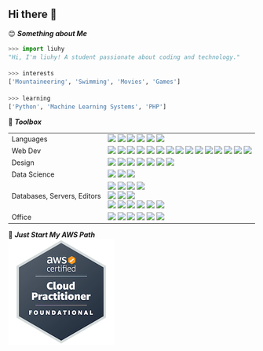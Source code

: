 ## Hi there 👋

<!--
**liuhy99/liuhy99** is a ✨ _special_ ✨ repository because its `README.md` (this file) appears on your GitHub profile.

Here are some ideas to get you started:

- 🔭 I’m currently working on ...
- 🌱 I’m currently learning ...
- 👯 I’m looking to collaborate on ...
- 🤔 I’m looking for help with ...
- 💬 Ask me about ...
- 📫 How to reach me: ...
- 😄 Pronouns: ...
- ⚡ Fun fact: ...
-->
:blush: ***Something about Me***
```python
>>> import liuhy
"Hi, I'm liuhy! A student passionate about coding and technology."

>>> interests
['Mountaineering', 'Swimming', 'Movies', 'Games']

>>> learning
['Python', 'Machine Learning Systems', 'PHP']

```
:briefcase: ***Toolbox***
<table>
  <tr>
    <td valign="middle">
      <span>Languages</span>
    </td>
    <td valign="middle">
      <div float="left">
<div float="left">
    <img src="https://img.shields.io/badge/Python-%233776AB.svg?&style=flat-square&logo=python&logoColor=white"/>
    <img src="https://img.shields.io/badge/R-%23276DC3.svg?&style=flat-square&logo=r&logoColor=white"/>
    <img src="https://img.shields.io/badge/SQL-%234169E1.svg?&style=flat-square&logo=postgresql&logoColor=white"/>
    <img src="https://img.shields.io/badge/c%23-%23239120.svg?&style=flat-square&logo=csharp&logoColor=white"/>
    <img src="https://img.shields.io/badge/java-%23ED8B00.svg?&style=flat-square&logo=openjdk&logoColor=white"/>
    <img src="https://img.shields.io/badge/php-%23777BB4.svg?&style=flat-square&logo=php&logoColor=white"/>
</div>
      </div>
    </td>
  </tr>
    <tr>
    <td valign="middle">
      <span>Web Dev</span>
    </td>
    <td valign="middle">
     <div float="left">
    <img src="https://img.shields.io/badge/Javascript-%23F7DF1E.svg?&style=flat-square&logo=javascript&logoColor=black"/>
    <img src="https://img.shields.io/badge/HTML5-%23E34F26.svg?&style=flat-square&logo=html5&logoColor=white"/>
    <img src="https://img.shields.io/badge/CSS3-%231572B6.svg?&style=flat-square&logo=css3&logoColor=white"/>
    <img src="https://img.shields.io/badge/React-%2361DAFB.svg?&style=flat-square&logo=react&logoColor=black"/>
    <img src="https://img.shields.io/badge/Node-%23339933.svg?&style=flat-square&logo=nodedotjs&logoColor=white"/>
    <img src="https://img.shields.io/badge/Bootstrap-%23563D7C.svg?&style=flat-square&logo=bootstrap&logoColor=white"/>
    <img src="https://img.shields.io/badge/jQuery-%230769AD.svg?&style=flat-square&logo=jquery&logoColor=white"/>
    <img src="https://img.shields.io/badge/Django-%23092E20.svg?&style=flat-square&logo=django&logoColor=white"/>
    <img src="https://img.shields.io/badge/.NET-5C2D91?&style=flat-square&logo=.net&logoColor=white"/>
    <img src="https://img.shields.io/badge/laravel-%23FF2D20.svg?&style=flat-square&logo=laravel&logoColor=white"/>
    <img src="https://img.shields.io/badge/p5.js-ED225D?&style=flat-square&logo=p5.js&logoColor=FFFFFF"/>
    <img src="https://img.shields.io/badge/threejs-black?&style=flat-square&logo=three.js&logoColor=white"/>
    <img src="https://img.shields.io/badge/WordPress-%23117AC9.svg?&style=flat-square&logo=WordPress&logoColor=white"/>
    <img src="https://img.shields.io/badge/angular-%23DD0031.svg?&style=flat-square&logo=angular&logoColor=white"/>
    <img src="https://img.shields.io/badge/Anaconda-%2344A833.svg?&style=flat-square&logo=anaconda&logoColor=white"/>
</div>
  </tr>
    <tr>
    <td valign="middle">
      <span>Design</span>
    </td>
    <td valign="middle">
      <div float="left">
          <img src="https://img.shields.io/badge/figma-%23F24E1E.svg?&style=flat-square&logo=figma&logoColor=white"/>
        	<img src="https://img.shields.io/badge/adobe-%23FF0000.svg?&style=flat-square&logo=adobe&logoColor=white"/>
          <img src="https://img.shields.io/badge/adobe%20photoshop-%2331A8FF.svg?&style=flat-square&logo=adobe%20photoshop&logoColor=white"/>
          <img src="https://img.shields.io/badge/Adobe%20Premiere%20Pro-9999FF.svg?&style=flat-square&logo=Adobe%20Premiere%20Pro&logoColor=white"/>
          <img src="https://img.shields.io/badge/Aseprite-FFFFFF?&style=flat-square&logo=Aseprite&logoColor=#7D929E"/>
          <img src="https://img.shields.io/badge/blender-%23F5792A.svg?&style=flat-square&logo=blender&logoColor=white"/>
          <img src="https://img.shields.io/badge/Canva-%2300C4CC.svg?&style=flat-square&logo=Canva&logoColor=white"/>
</div>
  </tr>
  <tr>
    <td valign="middle">
      <span>Data Science</span>
    </td>
    <td valign="middle">
      <div float="left">
        <img src="https://img.shields.io/badge/Numpy-%23013243.svg?&style=flat-square&logo=numpy&logoColor=white"/>
        <img src="https://img.shields.io/badge/Pandas-%23150458.svg?&style=flat-square&logo=pandas&logoColor=white"/>
        <img src="https://img.shields.io/badge/Plotly-%233F4F75.svg?&style=flat-square&logo=plotly&logoColor=white"/>
      </div>
    </td>
  </tr>
    <tr>
    <td valign="middle">
      <span>Databases, Servers, Editors</span>
    </td>
    <td valign="middle">
      <div float="left">
        <img src="https://img.shields.io/badge/Microsoft%20SQL%20Server-CC2927?&style=flat-square&logo=microsoft%20sql%20server&logoColor=white"/>
        <img src="https://img.shields.io/badge/mysql-4479A1.svg?&style=flat-square&logo=mysql&logoColor=white"/>
        <img src="https://img.shields.io/badge/sqlite-%2307405e.svg?&style=flat-square&logo=sqlite&logoColor=white"/>
        <img src="https://img.shields.io/badge/Amazon%20DynamoDB-4053D6?&style=flat-square&logo=Amazon%20DynamoDB&logoColor=white"/><br>
        <img src="https://img.shields.io/badge/Kaggle-035a7d?&style=flat-square&logo=kaggle&logoColor=white"/>
        <img src="https://img.shields.io/badge/AWS-%23FF9900.svg?&style=flat-square&logo=amazon-aws&logoColor=white"/>
        <img src="https://img.shields.io/badge/Oracle-F80000?&style=flat-square&logo=oracle&logoColor=white"/><br>
        <img src="https://img.shields.io/badge/Eclipse-FE7A16.svg?&style=flat-square&logo=Eclipse&logoColor=white"/>
        <img src="https://img.shields.io/badge/jupyter-%23FA0F00.svg?&style=flat-square&logo=jupyter&logoColor=white"/>
        <img src="https://img.shields.io/badge/pycharm-143?&style=flat-square&logo=pycharm&logoColor=black&color=black&labelColor=green"/>
        <img src="https://img.shields.io/badge/Spyder-838485?&style=flat-square&logo=spyder%20ide&logoColor=maroon"/>
        <img src="https://img.shields.io/badge/Visual%20Studio%20Code-0078d7.svg?&style=flat-square&logo=visual-studio-code&logoColor=white"/>
        <img src="https://img.shields.io/badge/Visual%20Studio-5C2D91.svg?&style=flat-square&logo=visual-studio&logoColor=white"/>
      </div>  
    </td>
    </tr>
    <tr>
      <td valign="middle">
        <span>Office</span>
      </td>
      <td valign="middle">
        <div float="left">
          <img src="https://img.shields.io/badge/Microsoft-0078D4?&style=flat-square&logo=microsoft&logoColor=white"/>
          <img src="https://img.shields.io/badge/Microsoft_Excel-217346?&style=flat-square&logo=microsoft-excel&logoColor=white"/>
          <img src="https://img.shields.io/badge/Microsoft_Office-D83B01?&style=flat-square&logo=microsoft-office&logoColor=white"/>
          <img src="https://img.shields.io/badge/Microsoft_PowerPoint-B7472A?&style=flat-square&logo=microsoft-powerpoint&logoColor=white"/>
          <img src="https://img.shields.io/badge/Microsoft_Word-2B579A?&style=flat-square&logo=microsoft-word&logoColor=white"/>
          <img src="https://img.shields.io/badge/Microsoft_SharePoint-0078D4?&style=flat-square&logo=microsoft-sharepoint&logoColor=white"/>
        </div>
      </td>
    </tr>
</table>

:seedling: ***Just Start My AWS Path***<br>
[![Badge](images/aws-certified-cloud-practitioner.png)](https://www.credly.com)

